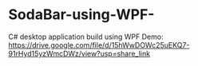 # SodaBar-using-WPF-
C# desktop application build using WPF
Demo: https://drive.google.com/file/d/15hWwDOWc25uEKQ7-91rHyd15yzWmcDWz/view?usp=share_link
